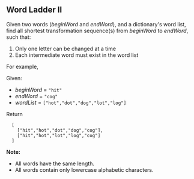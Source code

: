 ## Word Ladder II

Given two words (*beginWord* and *endWord*), and a dictionary's word list, find all shortest transformation sequence(s) from *beginWord* to *endWord*, such that:

1. Only one letter can be changed at a time
2. Each intermediate word must exist in the word list

For example,

Given:

* *beginWord* = `"hit"`
* *endWord* = `"cog"`
* *wordList* = `["hot","dot","dog","lot","log"]`

Return

```
  [
    ["hit","hot","dot","dog","cog"],
    ["hit","hot","lot","log","cog"]
  ]
```

**Note:**

* All words have the same length.
* All words contain only lowercase alphabetic characters.